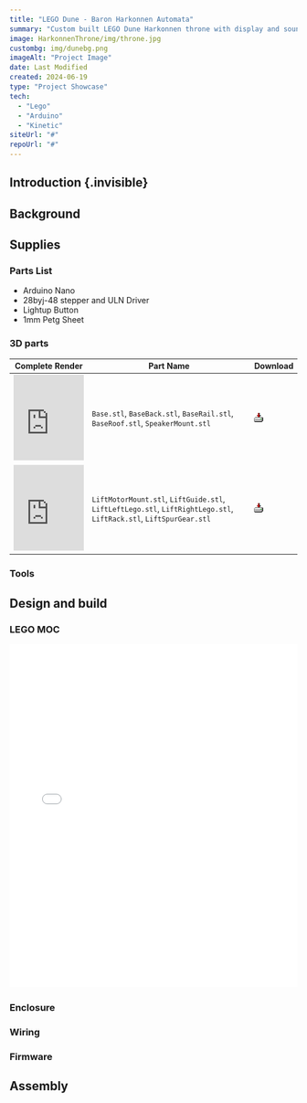 ```yaml
---
title: "LEGO Dune - Baron Harkonnen Automata"
summary: "Custom built LEGO Dune Harkonnen throne with display and sound"
image: HarkonnenThrone/img/throne.jpg
custombg: img/dunebg.png
imageAlt: "Project Image"
date: Last Modified
created: 2024-06-19
type: "Project Showcase"
tech:
  - "Lego"
  - "Arduino"
  - "Kinetic"
siteUrl: "#"
repoUrl: "#"
---
```

## Introduction {.invisible}

## Background
## Supplies

### Parts List
- Arduino Nano
- 28byj-48 stepper and ULN Driver
- Lightup Button
- 1mm Petg Sheet

### 3D parts


| Complete Render | Part Name | Download |
|-----------|--------|------|
|   <iframe id="vs_iframe" src="https://www.viewstl.com/?embedded&url=https%3A%2F%2Fraw.githubusercontent.com%2Fgocivici%2FLegoHarkonnen%2F1d5eae7f858123f1e8fdb88a23c56d40ce6c3760%2FCAD%2Fstl%2Fassembled%2FbaseComplete.stl&orientation=bottom&clean=no&bgcolor=transparent&noborder=yes&color=white" style="border:0;margin:0;width:100%;"></iframe>   | `Base.stl`, `BaseBack.stl`, `BaseRail.stl`, `BaseRoof.stl`, `SpeakerMount.stl`  | ![download](img/download.gif) |
|<iframe id="vs_iframe" src="https://www.viewstl.com/?embedded&url=https%3A%2F%2Fraw.githubusercontent.com%2Fgocivici%2FLegoHarkonnen%2F5a7d04a37a9ffdd9585129f125cd81a9c898169f%2FCAD%2Fstl%2Fassembled%2FLiftAssembled.stl&orientation=front&clean=no&bgcolor=transparent&noborder=yes&color=white&shading=flat&edges=no" style="border:0;margin:0;width:100%;"></iframe>      |  `LiftMotorMount.stl`, `LiftGuide.stl`, `LiftLeftLego.stl`, `LiftRightLego.stl`, `LiftRack.stl`, `LiftSpurGear.stl`      |  ![download](img/download.gif)    |


<!-- <iframe id="vs_iframe" src="https://www.viewstl.com/?embedded&url=https%3A%2F%2Fraw.githubusercontent.com%2Fgocivici%2Ftrinteract%2F52988a95eed437b606ec555fda16bd22da3d8532%2FCAD%2Fstl%2Fbase.stl&color=red" style="border:0;margin:0;width:100%;height:100%;"></iframe> -->
### Tools
## Design and build
### LEGO MOC
<embed src="./Duneinstruction.pdf" width="100%" height="600" 
 type="application/pdf">
### Enclosure


### Wiring
### Firmware
## Assembly



<!-- ![under construction](/images/construction.gif) -->